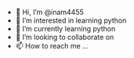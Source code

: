 - 👋 Hi, I’m @inam4455
- 👀 I’m interested in learning python
- 🌱 I’m currently learning python
- 💞️ I’m looking to collaborate on
- 📫 How to reach me ...

<!---
inam4455/inam4455 is a ✨ special ✨ repository because its `README.md` (this file) appears on your GitHub profile.
You can click the Preview link to take a look at your changes.
--->
